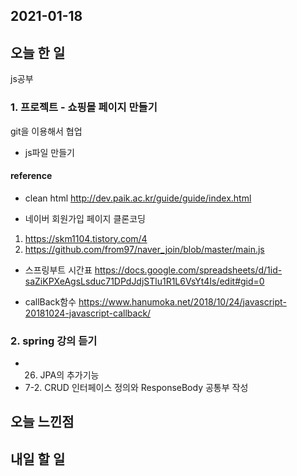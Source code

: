 2021-01-18
--

## 오늘 한 일

js공부

### 1. 프로젝트 - 쇼핑몰 페이지 만들기
git을 이용해서 협업

- js파일 만들기

#### reference
- clean html
http://dev.paik.ac.kr/guide/guide/index.html

- 네이버 회원가입 페이지 클론코딩
1. https://skm1104.tistory.com/4
2. https://github.com/from97/naver_join/blob/master/main.js

- 스프링부트 시간표
https://docs.google.com/spreadsheets/d/1id-saZiKPXeAgsLsduc71DPdJdjSTlu1R1L6VsYt4Is/edit#gid=0

- callBack함수
https://www.hanumoka.net/2018/10/24/javascript-20181024-javascript-callback/


### 2. spring 강의 듣기
- 26. JPA의 추가기능
- 7-2. CRUD 인터페이스 정의와 ResponseBody 공통부 작성
## 오늘 느낀점



## 내일 할 일

